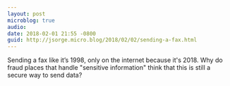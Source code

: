 ```yaml
---
layout: post
microblog: true
audio: 
date: 2018-02-01 21:55 -0800
guid: http://jsorge.micro.blog/2018/02/02/sending-a-fax.html
---
```

Sending a fax like it’s 1998, only on the internet because it's 2018. Why do fraud places that handle "sensitive information" think that this is still a secure way to send data?
